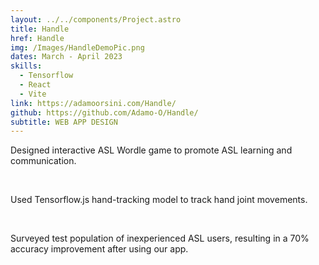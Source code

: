 ```yaml
---
layout: ../../components/Project.astro
title: Handle
href: Handle
img: /Images/HandleDemoPic.png
dates: March - April 2023
skills:
  - Tensorflow
  - React
  - Vite
link: https://adamoorsini.com/Handle/
github: https://github.com/Adamo-O/Handle/
subtitle: WEB APP DESIGN
---
```

Designed interactive ASL Wordle game to promote ASL
learning and communication.

<br />

Used Tensorflow.js hand-tracking model to track hand joint
movements.

<br />

Surveyed test population of inexperienced ASL users,
resulting in a 70% accuracy improvement after using our
app.
